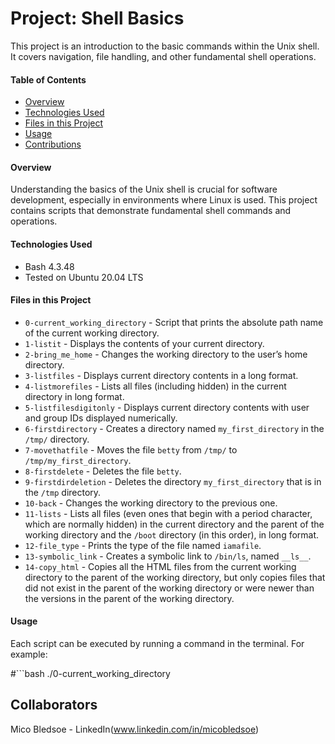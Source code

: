 # Project: Shell Basics

This project is an introduction to the basic commands within the Unix shell. It covers navigation, file handling, and other fundamental shell operations.

#### Table of Contents

- [Overview](#overview)
- [Technologies Used](#technologies-used)
- [Files in this Project](#files-in-this-project)
- [Usage](#usage)
- [Contributions](#contributions)

#### Overview

Understanding the basics of the Unix shell is crucial for software development, especially in environments where Linux is used. This project contains scripts that demonstrate fundamental shell commands and operations.

#### Technologies Used

- Bash 4.3.48
- Tested on Ubuntu 20.04 LTS

#### Files in this Project

- `0-current_working_directory` - Script that prints the absolute path name of the current working directory.
- `1-listit` - Displays the contents of your current directory.
- `2-bring_me_home` - Changes the working directory to the user’s home directory.
- `3-listfiles` - Displays current directory contents in a long format.
- `4-listmorefiles` - Lists all files (including hidden) in the current directory in long format.
- `5-listfilesdigitonly` - Displays current directory contents with user and group IDs displayed numerically.
- `6-firstdirectory` - Creates a directory named `my_first_directory` in the `/tmp/` directory.
- `7-movethatfile` - Moves the file `betty` from `/tmp/` to `/tmp/my_first_directory`.
- `8-firstdelete` - Deletes the file `betty`.
- `9-firstdirdeletion` - Deletes the directory `my_first_directory` that is in the `/tmp` directory.
- `10-back` - Changes the working directory to the previous one.
- `11-lists` - Lists all files (even ones that begin with a period character, which are normally hidden) in the current directory and the parent of the working directory and the `/boot` directory (in this order), in long format.
- `12-file_type` - Prints the type of the file named `iamafile`.
- `13-symbolic_link` - Creates a symbolic link to `/bin/ls`, named `__ls__`.
- `14-copy_html` - Copies all the HTML files from the current working directory to the parent of the working directory, but only copies files that did not exist in the parent of the working directory or were newer than the versions in the parent of the working directory.

#### Usage

Each script can be executed by running a command in the terminal. For example:

#```bash
./0-current_working_directory

## Collaborators
Mico Bledsoe - LinkedIn(www.linkedin.com/in/micobledsoe)
